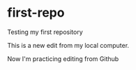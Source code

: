 # first-repo
Testing my first repository

This is a new edit from my local computer. 

Now I'm practicing editing from Github
